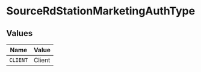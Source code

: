 # SourceRdStationMarketingAuthType


## Values

| Name     | Value    |
| -------- | -------- |
| `CLIENT` | Client   |